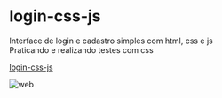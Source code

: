 # login-css-js
Interface de login e cadastro simples com html, css e js <br>
Praticando e realizando testes com css

<a href="login-css-js/iframe.html" target="_blank">login-css-js</a>


![web](https://github.com/user-attachments/assets/9e7e3a23-bf11-4417-a917-44d246e1285e)
